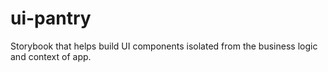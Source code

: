 # ui-pantry
Storybook that helps build UI components isolated from the business logic and context of app.
